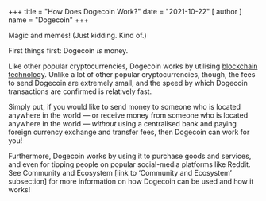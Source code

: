 +++
title = "How Does Dogecoin Work?"
date = "2021-10-22"
[ author ]
  name = "Dogecoin"
+++
 
Magic and memes! (Just kidding. Kind of.) 

First things first: Dogecoin *is* money.  

Like other popular cryptocurrencies, Dogecoin works by utilising [blockchain technology](/dogepedia/articles/what-is-a-blockchain). Unlike a lot of other popular cryptocurrencies, though, the fees to send Dogecoin are extremely small, and the speed by which Dogecoin transactions are confirmed is relatively fast.

Simply put, if you would like to send money to someone who is located anywhere in the world — or receive money from someone who is located anywhere in the world — *without* using a centralised bank and paying foreign currency exchange and transfer fees, then Dogecoin can work for you! 

Furthermore, Dogecoin works by using it to purchase goods and services, and even for tipping people on popular social-media platforms like Reddit. See Community and Ecosystem [link to ‘Community and Ecosystem’ subsection] for more information on how Dogecoin can be used and how it works!